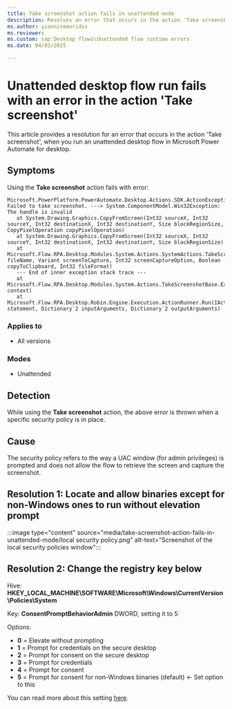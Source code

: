 ```yaml
---
title: Take screenshot action fails in unattended mode
description: Resolves an error that occurs in the action 'Take screenshot', when you run an unattended desktop flow in Microsoft Power Automate for desktop.
ms.author: yiannismavridis
ms.reviewer: 
ms.custom: sap:Desktop flows\Unattended flow runtime errors
ms.date: 04/03/2025

---
```

# Unattended desktop flow run fails with an error in the action 'Take screenshot'

This article provides a resolution for an error that occurs in the action 'Take screenshot', when you run an unattended desktop flow in Microsoft Power Automate for desktop.

## Symptoms

Using the **Take screenshot** action fails with error:

```
Microsoft.PowerPlatform.PowerAutomate.Desktop.Actions.SDK.ActionException: Failed to take screenshot. ---> System.ComponentModel.Win32Exception: The handle is invalid
   at System.Drawing.Graphics.CopyFromScreen(Int32 sourceX, Int32 sourceY, Int32 destinationX, Int32 destinationY, Size blockRegionSize, CopyPixelOperation copyPixelOperation)
   at System.Drawing.Graphics.CopyFromScreen(Int32 sourceX, Int32 sourceY, Int32 destinationX, Int32 destinationY, Size blockRegionSize)
   at Microsoft.Flow.RPA.Desktop.Modules.System.Actions.SystemActions.TakeScreenShot(Variant fileName, Variant screenToCapture, Int32 screenCaptureOption, Boolean copyToClipboard, Int32 fileFormat)
   --- End of inner exception stack trace ---
   at Microsoft.Flow.RPA.Desktop.Modules.System.Actions.TakeScreenshotBase.Execute(ActionContext context)
   at Microsoft.Flow.RPA.Desktop.Robin.Engine.Execution.ActionRunner.Run(IActionStatement statement, Dictionary`2 inputArguments, Dictionary`2 outputArguments)
```

### Applies to
- All versions

### Modes
- Unattended

## Detection

While using the **Take screenshot** action, the above error is thrown when a specific security policy is in place.

## Cause

The security policy refers to the way a UAC window (for admin privileges) is prompted and does not allow the flow to retrieve the screen and capture the screenshot.

## Resolution 1: Locate and allow binaries except for non-Windows ones to run without elevation prompt

:::image type="content" source="media/take-screenshot-action-fails-in-unattended-mode/local security policy.png" alt-text="Screenshot of the local security policies window":::

## Resolution 2: Change the registry key below

Hive: **HKEY_LOCAL_MACHINE\SOFTWARE\Microsoft\Windows\CurrentVersion\Policies\System**

Key: **ConsentPromptBehaviorAdmin** DWORD, setting it to 5

Options:

- **0** = Elevate without prompting
- **1** = Prompt for credentials on the secure desktop
- **2** = Prompt for consent on the secure desktop
- **3** = Prompt for credentials
- **4** = Prompt for consent
- **5** = Prompt for consent for non-Windows binaries (default) <- Set option to this

You can read more about this setting [here](https://learn.microsoft.com/windows/security/application-security/application-control/user-account-control/settings-and-configuration).
